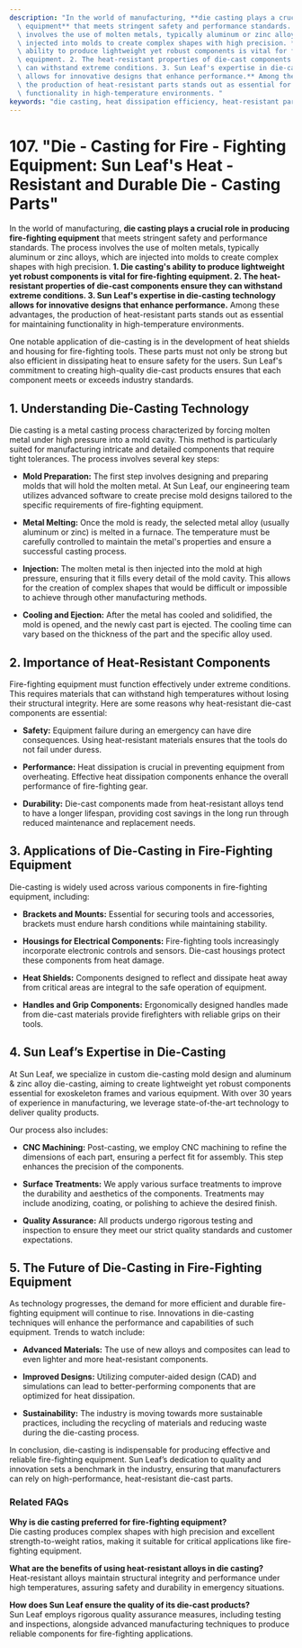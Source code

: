 ```yaml
---
description: "In the world of manufacturing, **die casting plays a crucial role in producing fire-fighting\
  \ equipment** that meets stringent safety and performance standards. The process\
  \ involves the use of molten metals, typically aluminum or zinc alloys, which are\
  \ injected into molds to create complex shapes with high precision. **1. Die casting's\
  \ ability to produce lightweight yet robust components is vital for fire-fighting\
  \ equipment. 2. The heat-resistant properties of die-cast components ensure they\
  \ can withstand extreme conditions. 3. Sun Leaf's expertise in die-casting technology\
  \ allows for innovative designs that enhance performance.** Among these advantages,\
  \ the production of heat-resistant parts stands out as essential for maintaining\
  \ functionality in high-temperature environments. "
keywords: "die casting, heat dissipation efficiency, heat-resistant parts, durable die-casting"
---
```

# 107. "Die - Casting for Fire - Fighting Equipment: Sun Leaf's Heat - Resistant and Durable Die - Casting Parts"

In the world of manufacturing, **die casting plays a crucial role in producing fire-fighting equipment** that meets stringent safety and performance standards. The process involves the use of molten metals, typically aluminum or zinc alloys, which are injected into molds to create complex shapes with high precision. **1. Die casting's ability to produce lightweight yet robust components is vital for fire-fighting equipment. 2. The heat-resistant properties of die-cast components ensure they can withstand extreme conditions. 3. Sun Leaf's expertise in die-casting technology allows for innovative designs that enhance performance.** Among these advantages, the production of heat-resistant parts stands out as essential for maintaining functionality in high-temperature environments. 

One notable application of die-casting is in the development of heat shields and housing for fire-fighting tools. These parts must not only be strong but also efficient in dissipating heat to ensure safety for the users. Sun Leaf's commitment to creating high-quality die-cast products ensures that each component meets or exceeds industry standards.

## **1. Understanding Die-Casting Technology**

Die casting is a metal casting process characterized by forcing molten metal under high pressure into a mold cavity. This method is particularly suited for manufacturing intricate and detailed components that require tight tolerances. The process involves several key steps:

- **Mold Preparation:** The first step involves designing and preparing molds that will hold the molten metal. At Sun Leaf, our engineering team utilizes advanced software to create precise mold designs tailored to the specific requirements of fire-fighting equipment.
  
- **Metal Melting:** Once the mold is ready, the selected metal alloy (usually aluminum or zinc) is melted in a furnace. The temperature must be carefully controlled to maintain the metal's properties and ensure a successful casting process.

- **Injection:** The molten metal is then injected into the mold at high pressure, ensuring that it fills every detail of the mold cavity. This allows for the creation of complex shapes that would be difficult or impossible to achieve through other manufacturing methods.

- **Cooling and Ejection:** After the metal has cooled and solidified, the mold is opened, and the newly cast part is ejected. The cooling time can vary based on the thickness of the part and the specific alloy used.

## **2. Importance of Heat-Resistant Components**

Fire-fighting equipment must function effectively under extreme conditions. This requires materials that can withstand high temperatures without losing their structural integrity. Here are some reasons why heat-resistant die-cast components are essential:

- **Safety:** Equipment failure during an emergency can have dire consequences. Using heat-resistant materials ensures that the tools do not fail under duress.

- **Performance:** Heat dissipation is crucial in preventing equipment from overheating. Effective heat dissipation components enhance the overall performance of fire-fighting gear.

- **Durability:** Die-cast components made from heat-resistant alloys tend to have a longer lifespan, providing cost savings in the long run through reduced maintenance and replacement needs.

## **3. Applications of Die-Casting in Fire-Fighting Equipment**

Die-casting is widely used across various components in fire-fighting equipment, including:

- **Brackets and Mounts:** Essential for securing tools and accessories, brackets must endure harsh conditions while maintaining stability.

- **Housings for Electrical Components:** Fire-fighting tools increasingly incorporate electronic controls and sensors. Die-cast housings protect these components from heat damage.

- **Heat Shields:** Components designed to reflect and dissipate heat away from critical areas are integral to the safe operation of equipment.

- **Handles and Grip Components:** Ergonomically designed handles made from die-cast materials provide firefighters with reliable grips on their tools.

## **4. Sun Leaf’s Expertise in Die-Casting**

At Sun Leaf, we specialize in custom die-casting mold design and aluminum & zinc alloy die-casting, aiming to create lightweight yet robust components essential for exoskeleton frames and various equipment. With over 30 years of experience in manufacturing, we leverage state-of-the-art technology to deliver quality products. 

Our process also includes:

- **CNC Machining:** Post-casting, we employ CNC machining to refine the dimensions of each part, ensuring a perfect fit for assembly. This step enhances the precision of the components.

- **Surface Treatments:** We apply various surface treatments to improve the durability and aesthetics of the components. Treatments may include anodizing, coating, or polishing to achieve the desired finish.

- **Quality Assurance:** All products undergo rigorous testing and inspection to ensure they meet our strict quality standards and customer expectations. 

## **5. The Future of Die-Casting in Fire-Fighting Equipment**

As technology progresses, the demand for more efficient and durable fire-fighting equipment will continue to rise. Innovations in die-casting techniques will enhance the performance and capabilities of such equipment. Trends to watch include:

- **Advanced Materials:** The use of new alloys and composites can lead to even lighter and more heat-resistant components.

- **Improved Designs:** Utilizing computer-aided design (CAD) and simulations can lead to better-performing components that are optimized for heat dissipation.

- **Sustainability:** The industry is moving towards more sustainable practices, including the recycling of materials and reducing waste during the die-casting process.

In conclusion, die-casting is indispensable for producing effective and reliable fire-fighting equipment. Sun Leaf’s dedication to quality and innovation sets a benchmark in the industry, ensuring that manufacturers can rely on high-performance, heat-resistant die-cast parts.

### Related FAQs

**Why is die casting preferred for fire-fighting equipment?**  
Die casting produces complex shapes with high precision and excellent strength-to-weight ratios, making it suitable for critical applications like fire-fighting equipment.

**What are the benefits of using heat-resistant alloys in die casting?**  
Heat-resistant alloys maintain structural integrity and performance under high temperatures, assuring safety and durability in emergency situations.

**How does Sun Leaf ensure the quality of its die-cast products?**  
Sun Leaf employs rigorous quality assurance measures, including testing and inspections, alongside advanced manufacturing techniques to produce reliable components for fire-fighting applications.
